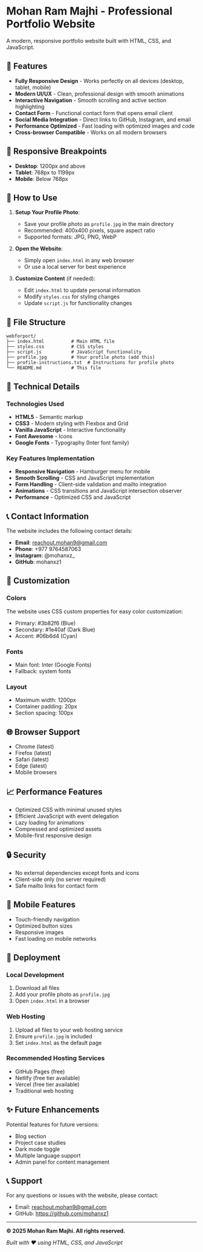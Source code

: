 # Mohan Ram Majhi - Professional Portfolio Website

A modern, responsive portfolio website built with HTML, CSS, and JavaScript.

## 🌟 Features

- **Fully Responsive Design** - Works perfectly on all devices (desktop, tablet, mobile)
- **Modern UI/UX** - Clean, professional design with smooth animations
- **Interactive Navigation** - Smooth scrolling and active section highlighting
- **Contact Form** - Functional contact form that opens email client
- **Social Media Integration** - Direct links to GitHub, Instagram, and email
- **Performance Optimized** - Fast loading with optimized images and code
- **Cross-browser Compatible** - Works on all modern browsers

## 📱 Responsive Breakpoints

- **Desktop**: 1200px and above
- **Tablet**: 768px to 1199px
- **Mobile**: Below 768px

## 🚀 How to Use

1. **Setup Your Profile Photo**:
   - Save your profile photo as `profile.jpg` in the main directory
   - Recommended: 400x400 pixels, square aspect ratio
   - Supported formats: JPG, PNG, WebP

2. **Open the Website**:
   - Simply open `index.html` in any web browser
   - Or use a local server for best experience

3. **Customize Content** (if needed):
   - Edit `index.html` to update personal information
   - Modify `styles.css` for styling changes
   - Update `script.js` for functionality changes

## 📁 File Structure

```
webforport/
├── index.html          # Main HTML file
├── styles.css          # CSS styles
├── script.js           # JavaScript functionality
├── profile.jpg         # Your profile photo (add this)
├── profile-instructions.txt  # Instructions for profile photo
└── README.md           # This file
```

## 🔧 Technical Details

### Technologies Used
- **HTML5** - Semantic markup
- **CSS3** - Modern styling with Flexbox and Grid
- **Vanilla JavaScript** - Interactive functionality
- **Font Awesome** - Icons
- **Google Fonts** - Typography (Inter font family)

### Key Features Implementation
- **Responsive Navigation** - Hamburger menu for mobile
- **Smooth Scrolling** - CSS and JavaScript implementation
- **Form Handling** - Client-side validation and mailto integration
- **Animations** - CSS transitions and JavaScript intersection observer
- **Performance** - Optimized CSS and JavaScript

## 📞 Contact Information

The website includes the following contact details:
- **Email**: reachout.mohan9@gmail.com
- **Phone**: +977 9764587063
- **Instagram**: @mohanxz_
- **GitHub**: mohanxz1

## 🎨 Customization

### Colors
The website uses CSS custom properties for easy color customization:
- Primary: #3b82f6 (Blue)
- Secondary: #1e40af (Dark Blue)
- Accent: #06b6d4 (Cyan)

### Fonts
- Main font: Inter (Google Fonts)
- Fallback: system fonts

### Layout
- Maximum width: 1200px
- Container padding: 20px
- Section spacing: 100px

## 🌐 Browser Support

- Chrome (latest)
- Firefox (latest)
- Safari (latest)
- Edge (latest)
- Mobile browsers

## 📈 Performance Features

- Optimized CSS with minimal unused styles
- Efficient JavaScript with event delegation
- Lazy loading for animations
- Compressed and optimized assets
- Mobile-first responsive design

## 🔒 Security

- No external dependencies except fonts and icons
- Client-side only (no server required)
- Safe mailto links for contact form

## 📱 Mobile Features

- Touch-friendly navigation
- Optimized button sizes
- Responsive images
- Fast loading on mobile networks

## 🚀 Deployment

### Local Development
1. Download all files
2. Add your profile photo as `profile.jpg`
3. Open `index.html` in a browser

### Web Hosting
1. Upload all files to your web hosting service
2. Ensure `profile.jpg` is included
3. Set `index.html` as the default page

### Recommended Hosting Services
- GitHub Pages (free)
- Netlify (free tier available)
- Vercel (free tier available)
- Traditional web hosting

## ✨ Future Enhancements

Potential features for future versions:
- Blog section
- Project case studies
- Dark mode toggle
- Multiple language support
- Admin panel for content management

## 📞 Support

For any questions or issues with the website, please contact:
- Email: reachout.mohan9@gmail.com
- GitHub: https://github.com/mohanxz1

---

**© 2025 Mohan Ram Majhi. All rights reserved.**

*Built with ❤️ using HTML, CSS, and JavaScript*

